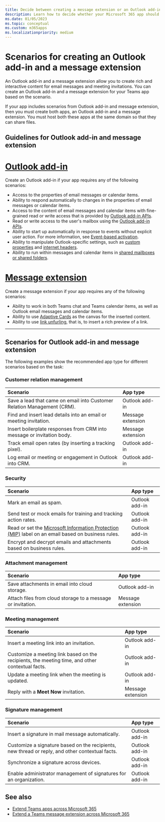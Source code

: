 ```yaml
---
title: Decide between creating a message extension or an Outlook add-in
description: Learn how to decide whether your Microsoft 365 app should be message extension or an Outlook add-in.
ms.date: 01/05/2023
ms.topic: conceptual
ms.custom: m365apps
ms.localizationpriority: medium
---
```

# Scenarios for creating an Outlook add-in and a message extension

An Outlook add-in and a message extension allow you to create rich and interactive content for email messages and meeting invitations. You can create an Outlook add-in and a message extension for your Teams app based on the scenario.

If your app includes scenarios from Outlook add-in and message extension, then you must create both apps, an Outlook add-in and a message extension. You must host both these apps at the same domain so that they can share files.

## Guidelines for Outlook add-in and message extension

# [**Outlook add-in**](#tab/outlook-add-in)

Create an Outlook add-in if your app requires any of the following scenarios:

* Access to the properties of email messages or calendar items.
* Ability to respond automatically to changes in the properties of email messages or calendar items.
* Access to the content of email messages and calendar items with fine-grained read or write access that is provided by [Outlook add-in APIs](/office/dev/add-ins/outlook/apis).
* Read or write access to the user's mailbox using the [Outlook add-in APIs](/office/dev/add-ins/outlook/apis).
* Ability to start up automatically in response to events without explicit user action. For more information, see [Event-based activation](/office/dev/add-ins/outlook/autolaunch).
* Ability to manipulate Outlook-specific settings, such as [custom properties](/office/dev/add-ins/outlook/metadata-for-an-outlook-add-in) and [internet headers](/office/dev/add-ins/outlook/internet-headers).
* Ability to run within messages and calendar items in [shared mailboxes or shared folders](/office/dev/add-ins/outlook/delegate-access).

# [**Message extension**](#tab/messaging-extension)

Create a message extension if your app requires any of the following scenarios:

* Ability to work in both Teams chat and Teams calendar items, as well as Outlook email messages and calendar items.
* Ability to use [Adaptive Cards](../task-modules-and-cards/cards/design-effective-cards.md) as the canvas for the inserted content.
* Ability to use [link unfurling](../messaging-extensions/how-to/link-unfurling.md), that is, to insert a rich preview of a link.

---

## Scenarios for Outlook add-in and message extension

The following examples show the recommended app type for different scenarios based on the task:

### Customer relation management

| Scenario | App type |
|:--|:--|
| Save a lead that came on email into Customer Relation Management (CRM).| Outlook add-in |
| Find and insert lead details into an email or meeting invitation. | Message extension |
| Insert boilerplate responses from CRM into message or invitation body. | Message extension |
| Track email open rates (by inserting a tracking pixel). | Outlook add-in |
| Log email or meeting or engagement in Outlook into CRM. | Outlook add-in |

### Security

| Scenario | App type |
|:--|:--|
| Mark an email as spam. | Outlook add-in |
| Send test or mock emails for training and tracking action rates. | Outlook add-in |
| Read or set the [Microsoft Information Protection (MIP)](https://techcommunity.microsoft.com/t5/security-compliance-and-identity/announcing-new-microsoft-information-protection-capabilities-to/ba-p/1999692) label on an email based on business rules. | Outlook add-in |
| Encrypt and decrypt emails and attachments based on business rules. |Outlook add-in |

### Attachment management

| Scenario | App type |
|:--|:--|
| Save attachments in email into cloud storage. | Outlook add-in |
| Attach files from cloud storage to a message or invitation. | Message extension |

### Meeting management

| Scenario | App type |
|:--|:--|
| Insert a meeting link into an invitation. | Outlook add-in |
| Customize a meeting link based on the recipients, the meeting time, and other contextual facts. | Outlook add-in |
| Update a meeting link when the meeting is updated. | Outlook add-in |
| Reply with a **Meet Now** invitation. | Message extension |

### Signature management

| Scenario | App type |
|:--|:--|
| Insert a signature in mail message automatically. | Outlook add-in |
| Customize a signature based on the recipients, new thread or reply, and other contextual facts. | Outlook add-in |
| Synchronize a signature across devices. | Outlook add-in |
| Enable administrator management of signatures for an organization. | Outlook add-in |

## See also

* [Extend Teams apps across Microsoft 365](overview.md)
* [Extend a Teams message extension across Microsoft 365](extend-m365-teams-message-extension.md)
